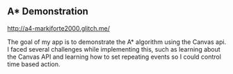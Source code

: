 ## A* Demonstration

http://a4-markjforte2000.glitch.me/

The goal of my app is to demonstrate the A* algorithm using the Canvas api. I faced several challenges while implementing this,
such as learning about the Canvas API and learning how to set repeating events so I could control time based action.
